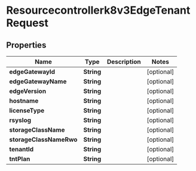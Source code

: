 

# Resourcecontrollerk8v3EdgeTenantRequest


## Properties

| Name | Type | Description | Notes |
|------------ | ------------- | ------------- | -------------|
|**edgeGatewayId** | **String** |  |  [optional] |
|**edgeGatewayName** | **String** |  |  [optional] |
|**edgeVersion** | **String** |  |  [optional] |
|**hostname** | **String** |  |  [optional] |
|**licenseType** | **String** |  |  [optional] |
|**rsyslog** | **String** |  |  [optional] |
|**storageClassName** | **String** |  |  [optional] |
|**storageClassNameRwo** | **String** |  |  [optional] |
|**tenantId** | **String** |  |  [optional] |
|**tntPlan** | **String** |  |  [optional] |



